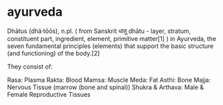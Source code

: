 # ayurveda

Dhātus (dhä·tōōs), n.pl. ( from Sanskrit धातु dhātu - layer, stratum, constituent part, ingredient, element, primitive matter[1] ) in Ayurveda, the seven fundamental principles (elements) that support the basic structure (and functioning) of the body.[2]

They consist of:

Rasa: Plasma
Rakta: Blood
Mamsa: Muscle
Meda: Fat
Asthi: Bone
Majja: Nervous Tissue (marrow (bone and spinal))
Shukra & Arthava: Male & Female Reproductive Tissues
